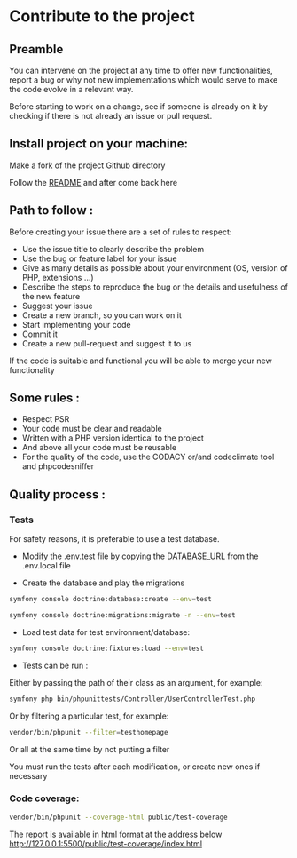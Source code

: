 # Contribute to the project

## Preamble
You can intervene on the project at any time to offer new functionalities, report a bug or
why not new implementations which would serve to make the code evolve in a relevant way.

Before starting to work on a change, see if someone is already on it by checking if there is not already an issue or pull request.

## Install project on your machine:

Make a fork of the project Github directory

Follow the [README](./README.md) and after come back here

## Path to follow :
Before creating your issue there are a set of rules to respect: 
- Use the issue title to clearly describe the problem 
- Use the bug or feature label for your issue 
- Give as many details as possible about your environment (OS, version of PHP, extensions ...) 
- Describe the steps to reproduce the bug or the details and usefulness of the new feature
- Suggest your issue 
- Create a new branch, so you can work on it 
- Start implementing your code
- Commit it
- Create a new pull-request and suggest it to us

If the code is suitable and functional you will be able to merge your new functionality

## Some rules :

- Respect PSR 
- Your code must be clear and readable
- Written with a PHP version identical to the project
- And above all your code must be reusable
- For the quality of the code, use the CODACY or/and codeclimate tool and phpcodesniffer

## Quality process :

### Tests

For safety reasons, it is preferable to use a test database.


* Modify the .env.test file by copying the DATABASE_URL from the .env.local file
  
* Create the database and play the migrations

```bash
symfony console doctrine:database:create --env=test
```
```bash
symfony console doctrine:migrations:migrate -n --env=test
```
* Load test data for test environment/database:
```bash
symfony console doctrine:fixtures:load --env=test
```
* Tests can be run :
  
Either by passing the path of their class as an argument, for example:
```bash
symfony php bin/phpunittests/Controller/UserControllerTest.php
```
Or by filtering a particular test, for example:
```bash
vendor/bin/phpunit --filter=testhomepage
```
Or all at the same time by not putting a filter

You must run the tests after each modification, or create new ones if necessary

### Code coverage:

```bash
vendor/bin/phpunit --coverage-html public/test-coverage
```
The report is available in html format at the address below
http://127.0.0.1:5500/public/test-coverage/index.html
